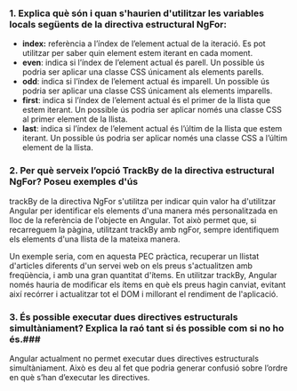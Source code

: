 ### 1. Explica què són i quan s'haurien d'utilitzar les variables locals següents de la directiva estructural NgFor: ### 

- **index:** referència a l’índex de l’element actual de la iteració. Es pot utilitzar per saber quin element estem iterant en cada moment.
- **even**: indica si l’índex de l’element actual és parell. Un possible ús podria ser aplicar una classe CSS únicament als elements parells.
- **odd**: indica si l’índex de l’element actual és imparell. Un possible ús podria ser aplicar una classe CSS únicament als elements imparells.
- **first**: indica si l’índex de l’element actual és el primer de la llista que estem iterant. Un possible ús podria ser aplicar només una classe CSS al primer element de la llista.
- **last**: indica si l’índex de l’element actual és l’últim de la llista que estem iterant. Un possible ús podria ser aplicar només una classe CSS a l’últim element de la llista.
  
### 2. Per què serveix l’opció TrackBy de la directiva estructural NgFor? Poseu exemples d'ús ###

trackBy de la directiva NgFor s'utilitza per indicar quin valor ha d'utilitzar Angular per identificar els elements d'una manera més personalitzada en lloc de la referència de l'objecte en Angular. Tot això permet que, si recarreguem la pàgina, utilitzant trackBy amb ngFor, sempre identifiquem els elements d'una llista de la mateixa manera.

Un exemple seria, com en aquesta PEC pràctica, recuperar un llistat d'articles diferents d'un servei web on els preus s'actualitzen amb freqüència, i amb una gran quantitat d'ítems. En utilitzar trackBy, Angular només hauria de modificar els ítems en què els preus hagin canviat, evitant així recórrer i actualitzar tot el DOM i millorant el rendiment de l'aplicació.

### 3. És possible executar dues directives estructurals simultàniament? Explica la raó tant si és possible com si no ho és.###

Angular actualment no permet executar dues directives estructurals simultàniament. 
Això es deu al fet que podria generar confusió sobre l’ordre en què s’han d’executar les directives.